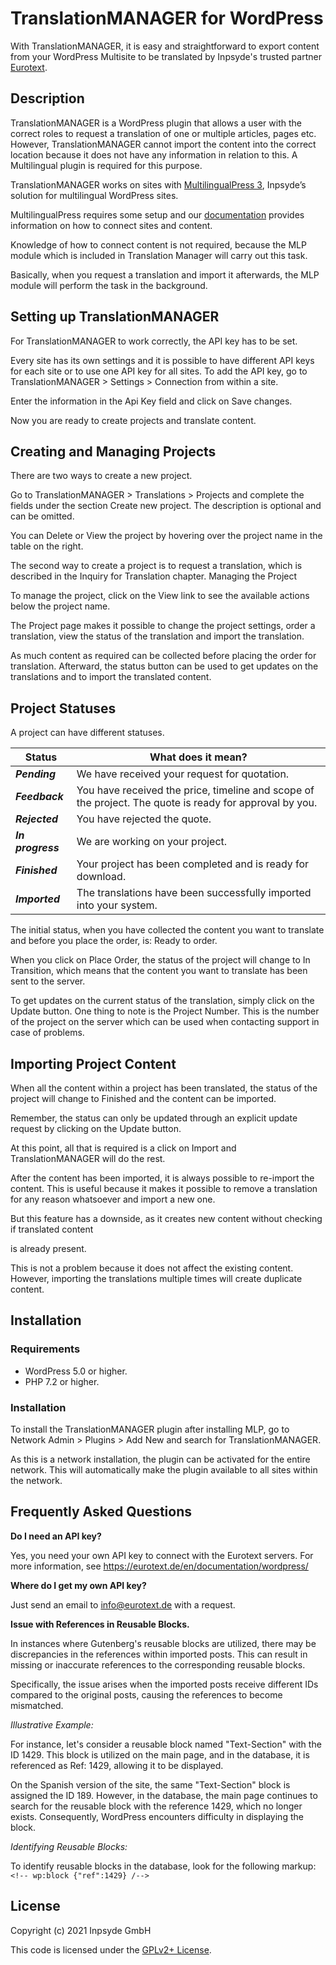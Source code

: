 
# TranslationMANAGER for WordPress
With TranslationMANAGER, it is easy and straightforward to export content from your WordPress Multisite to be translated by Inpsyde's trusted partner [Eurotext](https://eurotext.de/en/).

## Description

TranslationMANAGER is a WordPress plugin that allows a user with the correct roles to request a translation of one or multiple articles, pages etc.  However, TranslationMANAGER cannot import the content into the correct location because it does not have any information in relation to this. A Multilingual plugin is required for this purpose. 

TranslationMANAGER works on sites with [MultilingualPress 3](https://multilingualpress.org/), Inpsyde’s solution for multilingual WordPress sites.

MultilingualPress requires some setup and our [documentation](https://multilingualpress.org/docs-category/multilingualpress-3-getting-started/) provides information on how to connect sites and content.

Knowledge of how to connect content is not required, because the MLP module which is included in Translation Manager will carry out this task.

Basically, when you request a translation and import it afterwards, the MLP module will perform the task in the background.

## Setting up TranslationMANAGER

For TranslationMANAGER to work correctly, the API key has to be set.

Every site has its own settings and it is possible to have different API keys for each site or to use one API key for all sites.
To add the API key, go to TranslationMANAGER > Settings > Connection from within a site.

Enter the information in the Api Key field and click on Save changes.

Now you are ready to create projects and translate content.

## Creating and Managing Projects

There are two ways to create a new project.

Go to TranslationMANAGER > Translations > Projects and complete the fields under the section Create new project. The description is optional and can be omitted.

You can Delete or View the project by hovering over the project name in the table on the right.

The second way to create a project is to request a translation, which is described in the Inquiry for Translation chapter.
Managing the Project

To manage the project, click on the View link to see the available actions below the project name.

The Project page makes it possible to change the project settings, order a translation, view the status of the translation and import the translation.

As much content as required can be collected before placing the order for translation.
Afterward, the status button can be used to get updates on the translations and to import the translated content.

## Project Statuses

A project can have different statuses.

| Status | What does it mean? |
| --- | --- |
| ***Pending*** | We have received your request for quotation. |
| ***Feedback*** | You have received the price, timeline and scope of the project. The quote is ready for approval by you. |
| ***Rejected*** | You have rejected the quote. |
| ***In progress*** | We are working on your project. |
| ***Finished*** | Your project has been completed and is ready for download. |
| ***Imported*** | The translations have been successfully imported into your system. |

The initial status, when you have collected the content you want to translate and before you place the order, is: Ready to order.

When you click on Place Order, the status of the project will change to In Transition, which means
that the content you want to translate has been sent to the server.

To get updates on the current status of the translation, simply click on the Update button.
One thing to note is the Project Number. This is the number of the project on the server
which can be used when contacting support in case of problems.

## Importing Project Content

When all the content within a project has been translated, the status of the project will change to Finished and the content can be imported.

Remember, the status can only be updated through an explicit update request by clicking on the Update button.

At this point, all that is required is a click on Import and TranslationMANAGER will do the rest.

After the content has been imported, it is always possible to re-import the content. This is useful because it makes it possible to remove a translation for any reason whatsoever and import a new one.

But this feature has a downside, as it creates new content without checking if translated content

 is already present.

This is not a problem because it does not affect the existing content. However, importing the translations multiple times will create duplicate content.

## Installation

### Requirements

-   WordPress 5.0 or higher.
-   PHP 7.2 or higher.

### Installation

To install the TranslationMANAGER plugin after installing MLP, go to Network Admin > Plugins > Add New and search for TranslationMANAGER.

As this is a network installation, the plugin can be activated for the entire network.
This will automatically make the plugin available to all sites within the network.

## Frequently Asked Questions
**Do I need an API key?**

Yes, you need your own API key to connect with the Eurotext servers. For more information, see https://eurotext.de/en/documentation/wordpress/

**Where do I get my own API key?**

Just send an email to info@eurotext.de with a request.

**Issue with References in Reusable Blocks.**

In instances where Gutenberg's reusable blocks are utilized, there may be discrepancies in the references within imported posts. This can result in missing or inaccurate references to the corresponding reusable blocks.

Specifically, the issue arises when the imported posts receive different IDs compared to the original posts, causing the references to become mismatched.

*Illustrative Example:*

For instance, let's consider a reusable block named "Text-Section" with the ID 1429. This block is utilized on the main page, and in the database, it is referenced as Ref: 1429, allowing it to be displayed.

On the Spanish version of the site, the same "Text-Section" block is assigned the ID 189. However, in the database, the main page continues to search for the reusable block with the reference 1429, which no longer exists. Consequently, WordPress encounters difficulty in displaying the block.

*Identifying Reusable Blocks:*

To identify reusable blocks in the database, look for the following markup: `<!-- wp:block {"ref":1429} /-->`

## License
Copyright (c) 2021 Inpsyde GmbH

This code is licensed under the  [GPLv2+ License](https://github.com/inpsyde/multilingualpress/blob/develop/LICENSE).
